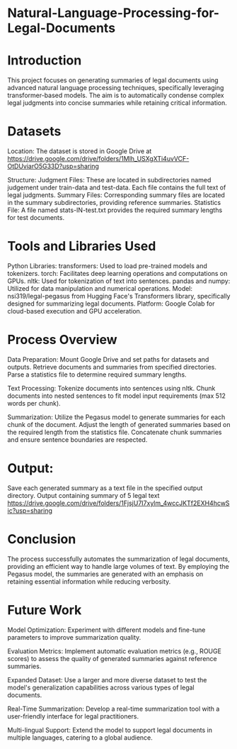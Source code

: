 # Natural-Language-Processing-for-Legal-Documents

# Introduction
This project focuses on generating summaries of legal documents using advanced natural language processing techniques, specifically leveraging transformer-based models. The aim is to automatically condense complex legal judgments into concise summaries while retaining critical information.

# Datasets
Location: The dataset is stored in Google Drive at https://drive.google.com/drive/folders/1Mlh_USXgXTi4uvVCF-OtDUviarO5G33D?usp=sharing

Structure:
Judgment Files: These are located in subdirectories named judgement under train-data and test-data. Each file contains the full text of legal judgments.
Summary Files: Corresponding summary files are located in the summary subdirectories, providing reference summaries.
Statistics File: A file named stats-IN-test.txt provides the required summary lengths for test documents.

# Tools and Libraries Used
Python Libraries:
transformers: Used to load pre-trained models and tokenizers.
torch: Facilitates deep learning operations and computations on GPUs.
nltk: Used for tokenization of text into sentences.
pandas and numpy: Utilized for data manipulation and numerical operations.
Model: nsi319/legal-pegasus from Hugging Face's Transformers library, specifically designed for summarizing legal documents.
Platform: Google Colab for cloud-based execution and GPU acceleration.

# Process Overview
Data Preparation:
Mount Google Drive and set paths for datasets and outputs.
Retrieve documents and summaries from specified directories.
Parse a statistics file to determine required summary lengths.

Text Processing:
Tokenize documents into sentences using nltk.
Chunk documents into nested sentences to fit model input requirements (max 512 words per chunk).

Summarization:
Utilize the Pegasus model to generate summaries for each chunk of the document.
Adjust the length of generated summaries based on the required length from the statistics file.
Concatenate chunk summaries and ensure sentence boundaries are respected.

# Output:
Save each generated summary as a text file in the specified output directory.
Output containing summary of 5 legal text https://drive.google.com/drive/folders/1FjsjU7I7xylm_4wccJKTf2EXH4hcwSic?usp=sharing

# Conclusion
The process successfully automates the summarization of legal documents, providing an efficient way to handle large volumes of text. By employing the Pegasus model, the summaries are generated with an emphasis on retaining essential information while reducing verbosity.

# Future Work
Model Optimization: Experiment with different models and fine-tune parameters to improve summarization quality.

Evaluation Metrics: Implement automatic evaluation metrics (e.g., ROUGE scores) to assess the quality of generated summaries against reference summaries.

Expanded Dataset: Use a larger and more diverse dataset to test the model's generalization capabilities across various types of legal documents.

Real-Time Summarization: Develop a real-time summarization tool with a user-friendly interface for legal practitioners.

Multi-lingual Support: Extend the model to support legal documents in multiple languages, catering to a global audience.
